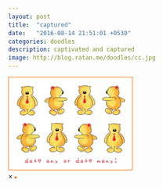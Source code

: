 ```yaml
---
layout: post
title:  "captured"
date:   "2016-08-14 21:51:01 +0530"
categories: doodles
description: captivated and captured
image: http://blog.ratan.me/doodles/cc.jpg
---
```

<img id="myImg" style="border: 1px solid #FF6D00;" src="/doodles/o_dating.jpg" alt="" width="50%" height="50%">

<div id="myModal" class="modal">
  <span class="close">×</span>
  <img class="modal-content" id="img01" style="border: 2px solid #FF6D00;">
  <div id="caption"></div>
</div>
